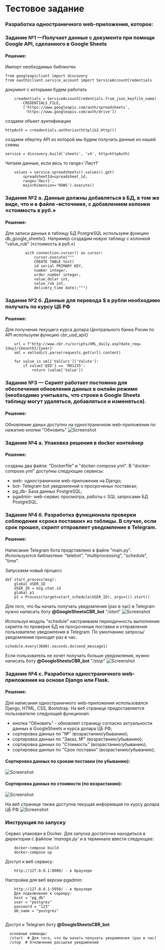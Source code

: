 # Тестовое задание
### Разработка одностраничного web-приложения, которое:
### Задание №1 —Получает данные с документа при помощи Google API, сделанного в Google Sheets 
#### Решение:

Импорт необходимых библиотек
```shell
from googleapiclient import discovery  
from oauth2client.service_account import ServiceAccountCredentials
```

документ с которыми будем работать
```shell
    creadentials = ServiceAccountCredentials.from_json_keyfile_name(
        CREDENTIALS_FILE,
        ['https://www.googleapis.com/auth/spreadsheets',
         'https://www.googleapis.com/auth/drive'])
```
создаем объект аунтификации
```shell
httpAuth = creadentials.authorize(httplib2.Http())
```
создаем обертку API из которой мы будем получать данные из нашей схемы
```shell
service = discovery.build('sheets', 'v4', http=httpAuth)
```
Читаем данные, если весь то range='Лист1'
```shell
    values = service.spreadsheets().values().get(
        spreadsheetId=spreadsheet_id,
        range='Лист1',
        majorDimension='ROWS').execute()
```
### Задание №2 а. Данные должны добавляться в БД, в том же виде, что и в файле –источнике, с добавлением колонки «стоимость в руб.»
#### Решение:
Для записи данных в таблицу БД PostgreSQL используем функцию db_google_sheets().
Например создадим новую таблицу с колонкой "value_rub" («стоимость в руб.»)
```shell
         with connection.cursor() as cursor:
             cursor.execute("""
             CREATE TABLE test(
             id serial PRIMARY KEY,
             number integer,
             order_number integer,
             value_dolar int,
             value_rub int,
             delivery_time date);""")
```
### Задание №2 б. Данные для перевода $ в рубли необходимо получать по курсу ЦБ РФ
#### Решение:
Для получения текущего курса долара Центрального банка Росии по API используем функцию cbr_usd_api()

```shell
    url = f'http://www.cbr.ru/scripts/XML_daily.asp?date_req={day}/{mounth}/{year}'
    xml = xmltodict.parse(requests.get(url).content)

    for value in xml['ValCurs']['Valute']:
        if value['@ID'] == 'R01235':
            return (value['Value'])
```
### Задание №3 — Скрипт работает постоянно для обеспечения обновления данных в онлайн режиме (необходимо учитывать, что строки в Google Sheets таблицу могут удаляться, добавляться и изменяться).
#### Решение:
Обновление даных доступно на одностраничном web-приложении по нажатию кнопки "Обновить"
![Screenshot](pic_1.PNG)
### Задание №4 a. Упаковка решения в docker контейнер
#### Решение: 
созданы два файла: "Dockerfile" и "docker-compose.yml". 
В "docker-compose.yml" доступны следующие сервисы:
- web- одностраничное web-приложение на Django;
- bot- Telegram bot уведомлений о просроченых поставках;
- pg_db- База данных PostgreSQL;
- pgadmin- web-сервис просмотра, работы с SQL запросами БД PostgreSQL.
### Задание №4 б.  Разработка функционала проверки соблюдения «срока поставки» из таблицы. В случае, если срок прошел, скрипт отправляет уведомление в Telegram.
#### Решение:
Написание Telegram бота представлено в файле "main.py". Используются библиотеки: "telebot", "multiprocessing", "schedule", "time".

Запускаем новый процесс
```shell
def start_process(msg): 
    global USER_ID
    USER_ID = msg.chat.id
    global p1
    p1 = Process(target=start_schedule(USER_ID), args=()).start()
```
Для того, что бы начать получать уведомления (раз в час) в Telegram нужно написать боту **@GoogleSheetsCBR_bot** "_/start_"
![Screenshot](pic_2.PNG)

Используя модуль "schedule" настраиваем периодичность выполнения скрипта по проверке БД на просроченые поставки и отправления пользователю уведомления в Telegram. По умолчанию запросы/уведомления приходят раз в час.
```shell
schedule.every(3600).seconds.do(send_message1)
```
Если пользователь не хочет получать больше уведомления, нужно написать боту **@GoogleSheetsCBR_bot** "_/stop_"
![Screenshot](pic_3.PNG)

### Задание №4 c. Разработка одностраничного web-приложения на основе Django или Flask.
#### Решение:
Для написания одностраничного web-приложения использовался Django, HTML, CSS, Bootstrap.
На веб странице предоставляется пользователю следующий функционал: 
- кнопка "Обновить" - обновляет страницу согласно актуальности данных в GoogleSheets и курса долара ЦБ РФ;
- сортировка данных по "№" (возрастанию/убыванию);
- сортировка данных по "Заказ, №" (возрастанию/убыванию);
- сортировка данных по "Стоимость" (возрастанию/убыванию);
- сортировка данных по "Срок поставки" (возрастанию/убыванию);

#### Сортировка данных по срокам поставки (по убыванию):
![Screenshot](pic_4.PNG)

#### Сортировка данных по стоимости (по возрастанию):
![Screenshot](pic_5.PNG)

На веб странице также доступна текущая информация по курсу долара ЦБ РФ
![Screenshot](pic_6.png)

### Инструкция по запуску

Сервис упакован в Docker. Для запуска достаточно находиться в директории с файлом _'manage.py'_ и в терминале ввести следующее:
```shell
    docker-compose build
    docker-compose up
```

Доступ к веб сервису:
```shell
    http://127.0.0.1:8000/ - в браузере
```


Настройки для веб версии pgadmin:
```shell
    http://127.0.0.1:5050/ - в браузере
    Для подключения к серверу:
    host = "pg_db"
    user = "postgres"
    password = "123"
    db_name = "postgres"
    
```
Доступ к Telegram боту **@GoogleSheetsCBR_bot**
```shell
  основные команды:
  /start  # Для того, что бы начать получать уведомления (раз в час)
  /stop  # Отключение рассылки уведомлений
    
```
